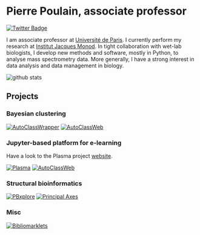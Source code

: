 # Pierre Poulain, associate professor

[![Twitter Badge](https://img.shields.io/twitter/follow/pierrepo?label=follow%20%40pierrepo%20on%20Twitter&style=flat-square)](https://twitter.com/pierrepo)

I am associate professor at [Université de Paris](https://u-paris.fr/en/). I currently perform my research at [Institut Jacques Monod](https://www.ijm.fr/). In tight collaboration with wet-lab biologists, I develop new methods and software, mostly in Python, to analyse mass spectrometry data. More generally, I have a strong interest in data analysis and data management in biology.

![github stats](https://github-readme-stats.vercel.app/api?username=pierrepo&show_icons=true)


## Projects

### Bayesian clustering

[![AutoClassWrapper](https://github-readme-stats.vercel.app/api/pin/?username=pierrepo&repo=autoclasswrapper&show_owner=true)](https://github.com/pierrepo/autoclasswrapper)
[![AutoClassWeb](https://github-readme-stats.vercel.app/api/pin/?username=pierrepo&repo=autoclassweb&show_owner=true)](https://github.com/pierrepo/autoclassweb)

### Jupyter-based platform for e-learning

Have a look to the Plasma project [website](https://plasmabio.org/).

[![Plasma](https://github-readme-stats.vercel.app/api/pin/?username=plasmabio&repo=plasma&show_owner=true)](https://github.com/plasmabio/plasma)
[![AutoClassWeb](https://github-readme-stats.vercel.app/api/pin/?username=plasmabio&repo=tljh-repo2docker&show_owner=true)](https://github.com/plasmabio/tljh-repo2docker)


### Structural bioinformatics

[![PBxplore](https://github-readme-stats.vercel.app/api/pin/?username=pierrepo&repo=PBxplore&show_owner=true)](https://github.com/pierrepo/PBxplore)
[![Principal Axes](https://github-readme-stats.vercel.app/api/pin/?username=pierrepo&repo=principal_axes&show_owner=true)](https://github.com/pierrepo/principal_axes)


### Misc

[![Bibliomarklets](https://github-readme-stats.vercel.app/api/pin/?username=pierrepo&repo=bibliomarklets&show_owner=true)](https://github.com/pierrepo/bibliomarklets)

